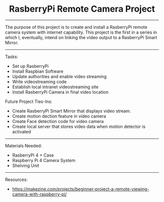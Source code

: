 # <h1 align="center">RasberryPi Remote Camera Project</h1>


______
The purpose of this project is to create and install a RasberryPi remote camera system with internet capability.
This project is the first in a series in which I, eventually, intend on linking the video output to a RasberryPi Smart Mirror.

______

Tasks:
- Set up RasberryPi
- Install Raspbian Software
- Update authorities and enable video streaming
- Write videostreaming code
- Establish local intranet videostreaming site
- Install RasberryPi Camera in final video location

Future Project Ties-Ins:
- Create RasberryPi Smart Mirror that displays video stream.
- Create motion dection feature in video camera
- Create Face detection code for video camera
- Create local server that stores video data when motion detector is activated

_______

Materials Needed:
- RasberryPi 4 + Case
- Raspberry Pi 4 Camera System
- Shelving Unit

________

Resources:
- https://makezine.com/projects/beginner-project-a-remote-viewing-camera-with-raspberry-pi/
